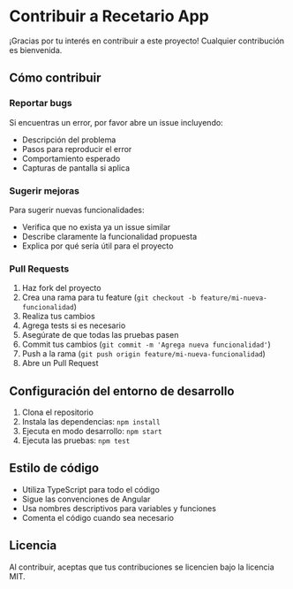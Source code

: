 # Contribuir a Recetario App

¡Gracias por tu interés en contribuir a este proyecto! Cualquier contribución es bienvenida.

## Cómo contribuir

### Reportar bugs

Si encuentras un error, por favor abre un issue incluyendo:
- Descripción del problema
- Pasos para reproducir el error
- Comportamiento esperado
- Capturas de pantalla si aplica

### Sugerir mejoras

Para sugerir nuevas funcionalidades:
- Verifica que no exista ya un issue similar
- Describe claramente la funcionalidad propuesta
- Explica por qué sería útil para el proyecto

### Pull Requests

1. Haz fork del proyecto
2. Crea una rama para tu feature (`git checkout -b feature/mi-nueva-funcionalidad`)
3. Realiza tus cambios
4. Agrega tests si es necesario
5. Asegúrate de que todas las pruebas pasen
6. Commit tus cambios (`git commit -m 'Agrega nueva funcionalidad'`)
7. Push a la rama (`git push origin feature/mi-nueva-funcionalidad`)
8. Abre un Pull Request

## Configuración del entorno de desarrollo

1. Clona el repositorio
2. Instala las dependencias: `npm install`
3. Ejecuta en modo desarrollo: `npm start`
4. Ejecuta las pruebas: `npm test`

## Estilo de código

- Utiliza TypeScript para todo el código
- Sigue las convenciones de Angular
- Usa nombres descriptivos para variables y funciones
- Comenta el código cuando sea necesario

## Licencia

Al contribuir, aceptas que tus contribuciones se licencien bajo la licencia MIT.
